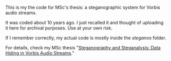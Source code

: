 This is my the code for MSc's thesis: a steganographic system for Vorbis audio 
streams.

It was coded about 10 years ago. I just recalled it and thought of uploading it
here for archival purposes. Use at your own risk.

If I remember correctly, my actual code is mostly inside the _steganos_ folder.

For details, check my MSc thesis "[Steganography and Steganalysis: Data Hiding in Vorbis Audio Streams](http://oa.upm.es/8989/2/TESIS_MASTER_JESUS_DIAZ_VICO.pdf)."
